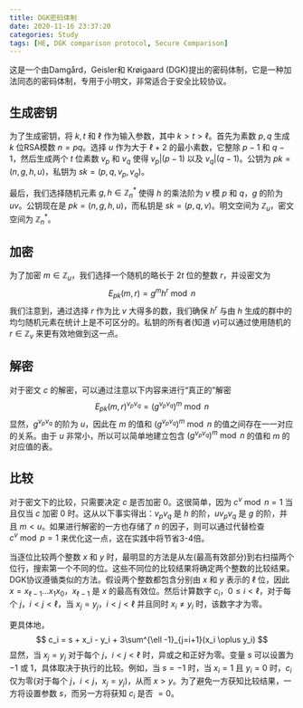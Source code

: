 ```yaml
---
title: DGK密码体制
date: 2020-11-16 23:37:20
categories: Study
tags: [HE, DGK comparison protocol, Secure Comparison]
---
```




这是一个由Damgård，Geisler和
Krøigaard (DGK)提出的密码体制，它是一种加法同态的密码体制，专用于小明文，非常适合于安全比较协议。

<!--more-->



## 生成密钥

为了生成密钥，将 $k,t$ 和 $\ell$ 作为输入参数，其中 $k > t > \ell$。首先为素数 $p,q$ 生成 $k$ 位RSA模数 $n=pq$。选择 $u$ 作为大于 $\ell + 2$ 的最小素数，它整除 $p−1$ 和 $q−1$，然后生成两个 $t$ 位素数 $v_p$ 和 $v_q$ 使得 $v_p | (p-1)$ 以及 $v_q | (q-1)$。公钥为 $pk = (n, g, h, u)$，私钥为 $sk = (p, q, v_p, v_q)$。

最后，我们选择随机元素 $g,h \in \mathbb{Z}^*_n$ 使得 $h$ 的乘法阶为 $v$ 模 $p$ 和 $q$，$g$ 的阶为 $uv$。公钥现在是 $pk = (n,g,h,u)$，而私钥是 $sk = (p,q,v)$。明文空间为 $\mathbb{Z}_u$，密文空间为 $\mathbb{Z}^*_n$。



## 加密

为了加密 $m \in \mathbb{Z}_u$，我们选择一个随机的略长于 $2t$ 位的整数 $r$，并设密文为
$$
E_{pk}(m, r) = g^m h^r \bmod n
$$
我们注意到，通过选择 $r$ 作为比 $v$ 大得多的数，我们确保 $h^r$ 与由 $h$ 生成的群中的均匀随机元素在统计上是不可区分的。私钥的所有者(知道 $v$)可以通过使用随机的 $r \in \mathbb{Z}_v$ 来更有效地做到这一点。



## 解密

对于密文 $c$ 的解密，可以通过注意以下内容来进行“真正的”解密
$$
E_{pk}(m,r)^{v_pv_q} = (g^{v_pv_q})^m \bmod n
$$
显然，$g^{v_pv_q}$ 的阶为 $u$，因此在 $m$ 的值和 $(g^{v_pv_q})^m \bmod n$ 的值之间存在一一对应的关系。由于 $u$ 非常小，所以可以简单地建立包含 $(g^{v_pv_q})^m \bmod n$ 的值和 $m$ 的对应值的表。



## 比较

对于密文下的比较，只需要决定 $c$ 是否加密 $0$。这很简单，因为 $c^v \bmod n = 1$ 当且仅当 $c$ 加密 $0$ 时。这从以下事实得出：$v_p v_q$ 是 $h$ 的阶，$uv_pv_q$ 是 $g$ 的阶，并且 $m<u$。如果进行解密的一方也存储了 $n$ 的因子，则可以通过代替检查 $c^v \bmod p=1$ 来优化这一点，这在实践中将节省3-4倍。

当逐位比较两个整数 $x$ 和 $y$ 时，最明显的方法是从左(最高有效部分)到右扫描两个位行，搜索第一个不同的位。这些不同位的比较结果将确定两个整数的比较结果。DGK协议遵循类似的方法。假设两个整数都包含分别由 $x$ 和 $y$ 表示的 $\ell$ 位，因此 $x = x_{\ell -1}...x_1x_0$，$x_{\ell - 1}$ 是 $x$ 的最高有效位。然后计算数字 $c_i$，$0 \leq i < \ell$，对于每个 $j$，$i<j<\ell$，当 $x_j=y_j$，$i<j<\ell$ 并且同时 $x_i \neq y_i$ 时，该数字才为零。

更具体地，
$$
c_i = s + x_i - y_i + 3\sum^{\ell -1}_{j=i+1}(x_i \oplus y_i)
$$
显然，当 $x_j=y_j$ 对于每个 $j$，$i<j<\ell$ 时，异或之和正好为零。变量 $s$ 可以设置为 $−1$ 或 $1$，具体取决于执行的比较。例如，当 $s=−1$ 时，当 $x_i=1$ 且 $y_i=0$ 时，$c_i$ 仅为零(对于每个 $j$，$i<j$，$x_j=y_j$)，从而 $x>y$。为了避免一方获知比较结果，一方将设置参数 $s$，而另一方将获知 $c_i$ 是否 $=0$。